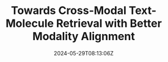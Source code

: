 ---
title: "Towards Cross-Modal Text-Molecule Retrieval with Better Modality Alignment"
authors:
- Jia Song
- Wanru Zhuang
- Yujie Lin
- Liang Zhang
- Chunyan Li
- Jinsong Su
- Song He
- Xiaochen Bo
author_notes:
- 
- 
- 
- 
- 
- "通讯作者"
- "通讯作者"
- "通讯作者"
date: "2024-05-29T08:13:06Z"
publishDate: "2025-05-29T08:13:06Z"
publication_types: [科学人工智能]
publication: "**In Proc. of BIBM 2024.** (CCF-B类)"
---